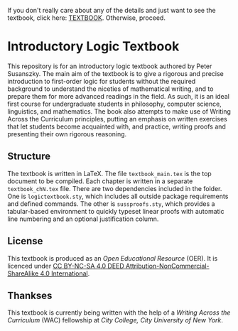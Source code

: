 If you don't really care about any of the details and just want to see the textbook, click here: [TEXTBOOK](https://github.com/susanszkyp/IntroToLogicTextbook/blob/main/tex/textbook_main.pdf). Otherwise, proceed. 

# Introductory Logic Textbook 

This repository is for an introductory logic textbook authored by Peter Susanszky. The main aim of the textbook is to give a rigorous and precise introduction to first-order logic for students without the required background to understand the niceties of mathematical writing, and to prepare them for more advanced readings in the field. As such, it is an ideal first course for undergraduate students in philosophy, computer science, linguistics, and mathematics. The book also attempts to make use of Writing Across the Curriculum principles, putting an emphasis on written exercises that let students become acquainted with, and practice, writing proofs and presenting their own rigorous reasoning.  

## Structure

The textbook is written in LaTeX. The file `textbook_main.tex` is the top document to be compiled. Each chapter is written in a separate `textbook_chN.tex` file. There are two dependencies included in the folder. One is `logictextbook.sty`, which includes all outside package requirements and defined commands. The other is `sussproofs.sty`, which provides a tabular-based environment to quickly typeset linear proofs with automatic line numbering and an optional justification column. 

 ## License

 This textbook is produced as an _Open Educational Resource_ (OER). It is licenced under [CC BY-NC-SA 4.0 DEED Attribution-NonCommercial-ShareAlike 4.0 International](https://creativecommons.org/licenses/by-nc-sa/4.0/deed.en). 

 ## Thankses

 This textbook is currently being written with the help of a _Writing Across the Curriculum_ (WAC) fellowship at _City College, City University of New York_. 
